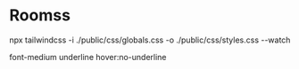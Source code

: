 # Roomss

npx tailwindcss -i ./public/css/globals.css -o ./public/css/styles.css --watch

font-medium underline hover:no-underline